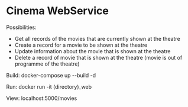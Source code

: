 # Cinema WebService

Possibilities:
- Get all records of the movies that are currently shown at the theatre
- Create a record for a movie to be shown at the theatre
- Update information about the movie that is shown at the theatre
- Delete a record of movie that is shown at the theatre (movie is out of programme of the theatre)

Build: docker-compose up --build -d

Run:   docker run -it (directory)_web 

View:  localhost:5000/movies
